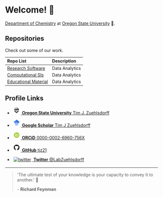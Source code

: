# Welcome! 👋

[Department of Chemistry](https://chemistry.oregonstate.edu/) at [Oregon State University](https://oregonstate.edu/) 🌳.

## Repositories
Check out some of our work.

|      Repo List                                     | Description                          |
| :------------------------------------------------- | :----------------------------------- |
| [Research Software](https://github.com/stars/tjz21/lists/research-software) | Data Analytics |
| [Computational SIs](https://github.com/stars/tjz21/lists/computational-sis) | Data Analytics |
| [Educational Material](https://github.com/stars/tjz21/lists/educational-material) | Data Analytics | 

## Profile Links

* <a href="https://science.oregonstate.edu/directory/tim-joachim-zuehlsdorff"> <img alt="OSU Logo" class="icon" src="OSU_logo.png" style="width:20px; height:20px; margin-right:4px; margin-left:4px;margin-bottom:4px; background-color:transparent;"> <b>Oregon State University</b> Tim J. Zuehlsdorff</a>

* <a href="https://scholar.google.co.uk/citations?user=qVWUOL4AAAAJ&hl=en"> <img alt="google scholar" class="icon" src="Google_Scholar_logo.png" style="width:20px; height:20px; margin-right:4px; margin-left:4px;margin-bottom:4px; background-color:transparent;"> <b>Google Scholar</b> Tim J Zuehlsdorff</a>

* <a href="https://orcid.org/0000-0002-6960-756X"> <img alt="ORCID iD" class="icon" src="ORCiD_logo.png" style="width:20px; height:20px; margin-right:4px; margin-left:4px;margin-bottom:4px; background-color:transparent;"> <b>ORCiD</b> 0000-0002-6960-756X</a>

* <a href="https://github.com/tjz21"> <img alt="github" class="icon" src="GitHub_logo.png" style="width:20px; height:20px; margin-right:4px; margin-left:4px;margin-bottom:4px; background-color:transparent;"> <b>GitHub</b> tjz21</a>

* <a href="https://twitter.com/LabZuehlsdorff"> <img alt="twitter" class="icon" src="738px-Twitter_bird_logo_2012.png" style="width:20px; height:16px; margin-right:4px; margin-left:4px;margin-bottom:4px; background-color:transparent;"> <b>Twitter</b> @LabZuehlsdorff</a>

---

> 'The ultimate test of your knowledge is your capacity to convey it to another.' 📏
> 
> \- **Richard Feynman**

